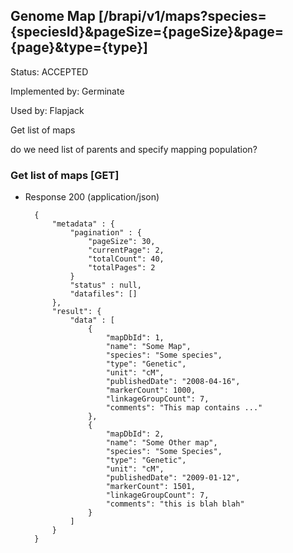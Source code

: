 ## Genome Map  [/brapi/v1/maps?species={speciesId}&pageSize={pageSize}&page={page}&type={type}]

Status: ACCEPTED

Implemented by: Germinate

Used by: Flapjack

Get list of maps

do we need list of parents and specify mapping population?

### Get list of maps [GET]

+ Response 200 (application/json)

        {
            "metadata" : {
                "pagination" : {
                    "pageSize": 30,
                    "currentPage": 2,
                    "totalCount": 40,
                    "totalPages": 2
                }
                "status" : null,
                "datafiles": []
            },
            "result": {
                "data" : [
                    {
                        "mapDbId": 1,
                        "name": "Some Map",
                        "species": "Some species",
                        "type": "Genetic",
                        "unit": "cM",
                        "publishedDate": "2008-04-16",
                        "markerCount": 1000,
                        "linkageGroupCount": 7,
                        "comments": "This map contains ..."
                    },
                    {
                        "mapDbId": 2,
                        "name": "Some Other map",
                        "species": "Some Species",
                        "type": "Genetic",
                        "unit": "cM",
                        "publishedDate": "2009-01-12",
                        "markerCount": 1501,
                        "linkageGroupCount": 7,
                        "comments": "this is blah blah"
                    }
                ]
            }
        }
